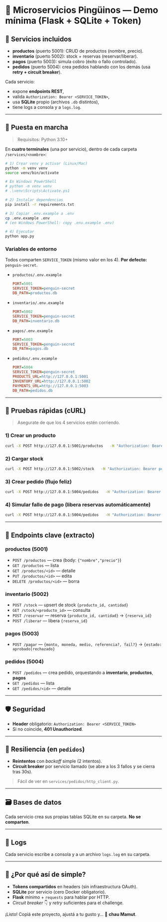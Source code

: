 # 🐧 Microservicios Pingüinos — Demo mínima (Flask + SQLite + Token)


## 🧩 Servicios incluidos

- **productos** (puerto 5001): CRUD de productos (nombre, precio).
- **inventario** (puerto 5002): stock + reservas (reservar/liberar).
- **pagos** (puerto 5003): simula cobro (éxito o fallo controlado).
- **pedidos** (puerto 5004): crea pedidos hablando con los demás (usa **retry + circuit breaker**).

Cada servicio:
- expone **endpoints REST**,
- valida `Authorization: Bearer <SERVICE_TOKEN>`,
- usa **SQLite** propio (archivos `.db` distintos),
- tiene logs a consola y a `logs.log`.

---

## 🚀 Puesta en marcha
> Requisitos: Python 3.10+

En **cuatro terminales** (una por servicio), dentro de cada carpeta `/services/<nombre>`:

```bash
# 1) Crear venv y activar (Linux/Mac)
python -m venv venv
source venv/bin/activate

# En Windows PowerShell
# python -m venv venv
# .\venv\Scripts\Activate.ps1

# 2) Instalar dependencias
pip install -r requirements.txt

# 3) Copiar .env.example a .env
cp .env.example .env
# (en Windows PowerShell: copy .env.example .env)

# 4) Ejecutar
python app.py
```

### Variables de entorno
Todos comparten `SERVICE_TOKEN` (mismo valor en los 4). **Por defecto:** `penguin-secret`.

- `productos/.env.example`
  ```ini
  PORT=5001
  SERVICE_TOKEN=penguin-secret
  DB_PATH=productos.db
  ```

- `inventario/.env.example`
  ```ini
  PORT=5002
  SERVICE_TOKEN=penguin-secret
  DB_PATH=inventario.db
  ```

- `pagos/.env.example`
  ```ini
  PORT=5003
  SERVICE_TOKEN=penguin-secret
  DB_PATH=pagos.db
  ```

- `pedidos/.env.example`
  ```ini
  PORT=5004
  SERVICE_TOKEN=penguin-secret
  PRODUCTS_URL=http://127.0.0.1:5001
  INVENTORY_URL=http://127.0.0.1:5002
  PAYMENTS_URL=http://127.0.0.1:5003
  DB_PATH=pedidos.db
  ```

---

## 🧪 Pruebas rápidas (cURL)
> Asegurate de que los 4 servicios estén corriendo.

### 1) Crear un producto
```bash
curl -X POST http://127.0.0.1:5001/productos   -H "Authorization: Bearer penguin-secret" -H "Content-Type: application/json"   -d '{"nombre": "Hielo Premium", "precio": 10000}'
```

### 2) Cargar stock
```bash
curl -X POST http://127.0.0.1:5002/stock   -H "Authorization: Bearer penguin-secret" -H "Content-Type: application/json"   -d '{"producto_id": 1, "cantidad": 50}'
```

### 3) Crear pedido (flujo feliz)
```bash
curl -X POST http://127.0.0.1:5004/pedidos   -H "Authorization: Bearer penguin-secret" -H "Content-Type: application/json"   -d '{"items":[{"producto_id":1,"cantidad":3}], "pago":{"medio":"tarjeta","moneda":"PYG"}}'
```

### 4) Simular fallo de pago (libera reservas automáticamente)
```bash
curl -X POST http://127.0.0.1:5004/pedidos   -H "Authorization: Bearer penguin-secret" -H "Content-Type: application/json"   -d '{"items":[{"producto_id":1,"cantidad":2}], "pago":{"medio":"tarjeta","moneda":"PYG","fail":true}}'
```

---

## 🔌 Endpoints clave (extracto)

### productos (5001)
- `POST /productos` — crea (body: `{"nombre","precio"}`)
- `GET /productos` — lista
- `GET /productos/<id>` — detalle
- `PUT /productos/<id>` — edita
- `DELETE /productos/<id>` — borra

### inventario (5002)
- `POST /stock` — upsert de stock `{producto_id, cantidad}`
- `GET /stock/<producto_id>` — consulta
- `POST /reservar` — reserva `{producto_id, cantidad}` → `{reserva_id}`
- `POST /liberar` — libera `{reserva_id}`

### pagos (5003)
- `POST /pagar` — `{monto, moneda, medio, referencia?, fail?}` → `{estado: aprobado|rechazado}`

### pedidos (5004)
- `POST /pedidos` — crea pedido, orquestando a **inventario**, **productos**, **pagos**
- `GET /pedidos` — lista
- `GET /pedidos/<id>` — detalle

---

## 🛡️ Seguridad
- **Header** obligatorio: `Authorization: Bearer <SERVICE_TOKEN>`
- Si no coincide, **401 Unauthorized**.

---

## 🧯 Resiliencia (en `pedidos`)
- **Reintentos** con *backoff* simple (2 intentos).
- **Circuit breaker** por servicio llamado (se abre a los 3 fallos y se cierra tras 30s).

> Fácil de ver en `services/pedidos/http_client.py`.

---

## 🗃️ Bases de datos
Cada servicio crea sus propias tablas SQLite en su carpeta. **No se comparten**.

---

## 📝 Logs
Cada servicio escribe a consola y a un archivo `logs.log` en su carpeta.

---

## 🧠 ¿Por qué así de simple?
- **Tokens compartidos** en headers (sin infraestructura OAuth).
- **SQLite** por servicio (cero Docker obligatorio).
- **Flask** mínimo + `requests` para hablar por HTTP.
- *Circuit breaker* 👇 y *retry* suficientes para el challenge.

¡Listo! Copiá este proyecto, ajustá a tu gusto y… 🎉 **chau Mamut**.

